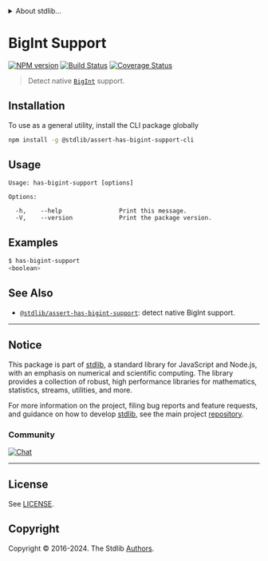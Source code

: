 <!--

@license Apache-2.0

Copyright (c) 2021 The Stdlib Authors.

Licensed under the Apache License, Version 2.0 (the "License");
you may not use this file except in compliance with the License.
You may obtain a copy of the License at

   http://www.apache.org/licenses/LICENSE-2.0

Unless required by applicable law or agreed to in writing, software
distributed under the License is distributed on an "AS IS" BASIS,
WITHOUT WARRANTIES OR CONDITIONS OF ANY KIND, either express or implied.
See the License for the specific language governing permissions and
limitations under the License.

-->


<details>
  <summary>
    About stdlib...
  </summary>
  <p>We believe in a future in which the web is a preferred environment for numerical computation. To help realize this future, we've built stdlib. stdlib is a standard library, with an emphasis on numerical and scientific computation, written in JavaScript (and C) for execution in browsers and in Node.js.</p>
  <p>The library is fully decomposable, being architected in such a way that you can swap out and mix and match APIs and functionality to cater to your exact preferences and use cases.</p>
  <p>When you use stdlib, you can be absolutely certain that you are using the most thorough, rigorous, well-written, studied, documented, tested, measured, and high-quality code out there.</p>
  <p>To join us in bringing numerical computing to the web, get started by checking us out on <a href="https://github.com/stdlib-js/stdlib">GitHub</a>, and please consider <a href="https://opencollective.com/stdlib">financially supporting stdlib</a>. We greatly appreciate your continued support!</p>
</details>

# BigInt Support

[![NPM version][npm-image]][npm-url] [![Build Status][test-image]][test-url] [![Coverage Status][coverage-image]][coverage-url] <!-- [![dependencies][dependencies-image]][dependencies-url] -->

> Detect native [`BigInt`][mdn-bigint] support.









<section class="cli">



<section class="installation">

## Installation

To use as a general utility, install the CLI package globally

```bash
npm install -g @stdlib/assert-has-bigint-support-cli
```

</section>

<!-- CLI usage documentation. -->

<section class="usage">

## Usage

```text
Usage: has-bigint-support [options]

Options:

  -h,    --help                Print this message.
  -V,    --version             Print the package version.
```

</section>

<!-- /.usage -->

<section class="examples">

## Examples

```bash
$ has-bigint-support
<boolean>
```

</section>

<!-- /.examples -->

</section>

<!-- /.cli -->

<!-- Section for related `stdlib` packages. Do not manually edit this section, as it is automatically populated. -->

<section class="related">

## See Also

-   <span class="package-name">[`@stdlib/assert-has-bigint-support`][@stdlib/assert-has-bigint-support]</span><span class="delimiter">: </span><span class="description">detect native BigInt support.</span>


</section>

<!-- /.related -->

<!-- Section for all links. Make sure to keep an empty line after the `section` element and another before the `/section` close. -->


<section class="main-repo" >

* * *

## Notice

This package is part of [stdlib][stdlib], a standard library for JavaScript and Node.js, with an emphasis on numerical and scientific computing. The library provides a collection of robust, high performance libraries for mathematics, statistics, streams, utilities, and more.

For more information on the project, filing bug reports and feature requests, and guidance on how to develop [stdlib][stdlib], see the main project [repository][stdlib].

### Community

[![Chat][chat-image]][chat-url]

---

## License

See [LICENSE][stdlib-license].


## Copyright

Copyright &copy; 2016-2024. The Stdlib [Authors][stdlib-authors].

</section>

<!-- /.stdlib -->

<!-- Section for all links. Make sure to keep an empty line after the `section` element and another before the `/section` close. -->

<section class="links">

[npm-image]: http://img.shields.io/npm/v/@stdlib/assert-has-bigint-support-cli.svg
[npm-url]: https://npmjs.org/package/@stdlib/assert-has-bigint-support-cli

[test-image]: https://github.com/stdlib-js/assert-has-bigint-support@v0.2.2/actions/workflows/test.yml/badge.svg?branch=v0.2.2
[test-url]: https://github.com/stdlib-js/assert-has-bigint-support@v0.2.2/actions/workflows/test.yml?query=branch:v0.2.2

[coverage-image]: https://img.shields.io/codecov/c/github/stdlib-js/assert-has-bigint-support@v0.2.2/main.svg
[coverage-url]: https://codecov.io/github/stdlib-js/assert-has-bigint-support@v0.2.2?branch=main

<!--

[dependencies-image]: https://img.shields.io/david/stdlib-js/assert-has-bigint-support@v0.2.2.svg
[dependencies-url]: https://david-dm.org/stdlib-js/assert-has-bigint-support@v0.2.2/main

-->

[chat-image]: https://img.shields.io/gitter/room/stdlib-js/stdlib.svg
[chat-url]: https://app.gitter.im/#/room/#stdlib-js_stdlib:gitter.im

[stdlib]: https://github.com/stdlib-js/stdlib

[stdlib-authors]: https://github.com/stdlib-js/stdlib/graphs/contributors

[cli-section]: https://github.com/stdlib-js/assert-has-bigint-support@v0.2.2#cli
[cli-url]: https://github.com/stdlib-js/assert-has-bigint-support@v0.2.2/tree/cli
[@stdlib/assert-has-bigint-support]: https://github.com/stdlib-js/assert-has-bigint-support@v0.2.2/tree/main

[umd]: https://github.com/umdjs/umd
[es-module]: https://developer.mozilla.org/en-US/docs/Web/JavaScript/Guide/Modules

[deno-url]: https://github.com/stdlib-js/assert-has-bigint-support@v0.2.2/tree/deno
[deno-readme]: https://github.com/stdlib-js/assert-has-bigint-support@v0.2.2/blob/deno/README.md
[umd-url]: https://github.com/stdlib-js/assert-has-bigint-support@v0.2.2/tree/umd
[umd-readme]: https://github.com/stdlib-js/assert-has-bigint-support@v0.2.2/blob/umd/README.md
[esm-url]: https://github.com/stdlib-js/assert-has-bigint-support@v0.2.2/tree/esm
[esm-readme]: https://github.com/stdlib-js/assert-has-bigint-support@v0.2.2/blob/esm/README.md
[branches-url]: https://github.com/stdlib-js/assert-has-bigint-support@v0.2.2/blob/main/branches.md

[stdlib-license]: https://raw.githubusercontent.com/stdlib-js/assert-has-bigint-support@v0.2.2/main/LICENSE

[mdn-bigint]: https://developer.mozilla.org/en-US/docs/Web/JavaScript/Reference/Global_Objects/BigInt

</section>

<!-- /.links -->
